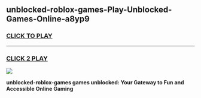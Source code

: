 
## unblocked-roblox-games-Play-Unblocked-Games-Online-a8yp9
<h3>
<a href="https://premium76.site?title=unblocked-roblox-games&ref=25A">CLICK TO PLAY</a></h3>
<hr>

<h3>
<a href="https://premium76.site?title=unblocked-roblox-games&ref=25A">CLICK 2 PLAY</a>
  
</h3>

<a href="https://premium76.site?title=unblocked-roblox-games&ref=25A"><img src="https://clearcache.store/games.png"></a>


**unblocked-roblox-games games unblocked: Your Gateway to Fun and Accessible Online Gaming**
